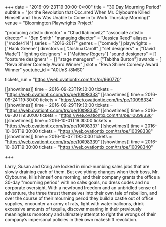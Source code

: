 +++
date = "2016-09-23T19:30:00-04:00"
title = "30 Day Mourning Period"
subtitle = "(or the Revolution that Occurred When Mr. Clybourne Killed Himself and Thus Was Unable to Come in to Work Thursday Morning)"
venue = "Bloomington Playwrights Project"

"producing artistic director" = "Chad Rabinovitz"
"associate artistic director" = "Ben Smith"
"managing director" = "Jessica Reed"
aliases = ["/node/414"]
series = "2016-2017"
genres = ["comedy"]
playwrights = ["Hank Greene"]
directors = [
  "Joshua Caroll"
]
"set designers" = ["David Wade"]
"lighting designers" = ["Matthew Rogers"]
"sound designers" = []
"costume designers" = []
"stage managers" = ["Tabitha Burton"]
awards = [
  "Reva Shiner Comedy Award Winner"
]
slot = "Reva Shiner Comedy Award Winner"
youtube_id = "A0UnS-i8MS0"

tickets_run = "https://web.ovationtix.com/trs/pr/960770"

[[showtimes]]
time = 2016-09-23T19:30:00
tickets = "https://web.ovationtix.com/trs/pe/10098333"
[[showtimes]]
time = 2016-09-24T19:30:00
tickets = "https://web.ovationtix.com/trs/pe/10098334"
[[showtimes]]
time = 2016-09-29T19:30:00
tickets = "https://web.ovationtix.com/trs/pe/10098335"
[[showtimes]]
time = 2016-09-30T19:30:00
tickets = "https://web.ovationtix.com/trs/pe/10098336"
[[showtimes]]
time = 2016-10-01T19:30:00
tickets = "https://web.ovationtix.com/trs/pe/10098337"
[[showtimes]]
time = 2016-10-06T19:30:00
tickets = "https://web.ovationtix.com/trs/pe/10098338"
[[showtimes]]
time = 2016-10-07T19:30:00
tickets = "https://web.ovationtix.com/trs/pe/10098339"
[[showtimes]]
time = 2016-10-08T19:30:00
tickets = "https://web.ovationtix.com/trs/pe/10098340"

+++

Larry, Susan and Craig are locked in mind-numbing sales jobs that are slowly draining each of them. But everything changes when their boss, Mr. Clybourne, kills himself one morning, and their company grants the office a 30-day "mourning period" with no sales goals, no dress codes and no corporate oversight. With a newfound freedom and an unbridled sense of adventure, the three thrust themselves into their own tale of rebellion, and over the course of their mourning period they build a castle out of office supplies, encounter an army of rats, fight with water balloons, drink excessive amounts of tequila, discover meaning in their previously meaningless monotony and ultimately attempt to right the wrongs of their company’s impersonal policies in their own makeshift revolution.
